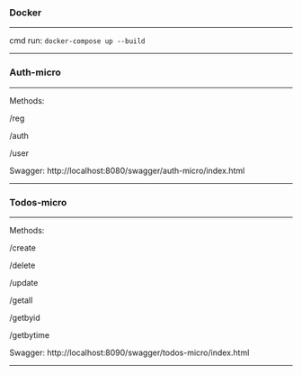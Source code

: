 ### Docker
---------------
cmd run: `docker-compose up --build`
_______________
### Auth-micro
---------------
Methods:

/reg

/auth

/user

Swagger: http://localhost:8080/swagger/auth-micro/index.html
_______________
### Todos-micro
---------------
Methods:

/create

/delete

/update 

/getall

/getbyid

/getbytime

Swagger: http://localhost:8090/swagger/todos-micro/index.html

_______________



